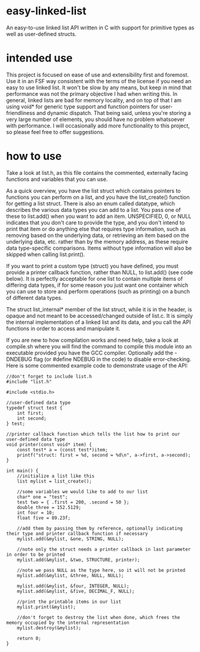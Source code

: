# easy-linked-list
An easy-to-use linked list API written in C with support for primitive types as well as user-defined structs.

# intended use
This project is focused on ease of use and extensibility first and foremost. Use it in an FSF way consistent with the terms of the license if you need an easy to use linked list. It won't be slow by any means, but keep in mind that performance was not the primary objective I had when writing this. In general, linked lists are bad for memory locality, and on top of that I am using void* for generic type support and function pointers for user-friendliness and dynamic dispatch. That being said, unless you're storing a very large number of elements, you should have no problem whatsoever with performance. I will occasionally add more functionality to this project, so please feel free to offer suggestions.

# how to use
Take a look at list.h, as this file contains the commented, externally facing functions and variables that you can use. 

As a quick overview, you have the list struct which contains pointers to functions you can perform on a list, and you have the list_create() function for getting a list struct. There is also an enum called datatype, which describes the various data types you can add to a list. You pass one of these to list.add() when you want to add an item. UNSPECIFIED, 0, or NULL indicates that you don't care to provide the type, and you don't intend to print that item or do anything else that requires type information, such as removing based on the underlying data, or retrieving an item based on the underlying data, etc. rather than by the memory address, as these require data type-specific comparisons. Items without type information will also be skipped when calling list.print(). 

If you want to print a custom type (struct) you have defined, you must provide a printer callback function, rather than NULL, to list.add() (see code below). It is perfectly acceptable for one list to contain multiple items of differing data types, if for some reason you just want one container which you can use to store and perform operations (such as printing) on a bunch of different data types. 

The struct list_internal* member of the list struct, while it is in the header, is opaque and not meant to be accessed/changed outside of list.c. It is simply the internal implementation of a linked list and its data, and you call the API functions in order to access and manipulate it. 

If you are new to how compilation works and need help, take a look at compile.sh where you will find the command to compile this module into an executable provided you have the GCC compiler. Optionally add the -DNDEBUG flag (or #define NDEBUG in the code) to disable error-checking. Here is some commented example code to demonstrate usage of the API:

```
//don't forget to include list.h
#include "list.h"

#include <stdio.h>

//user-defined data type
typedef struct test {
    int first;
    int second;
} test;

//printer callback function which tells the list how to print our user-defined data type
void printer(const void* item) {
    const test* a = (const test*)item;
    printf("struct: first = %d, second = %d\n", a->first, a->second);
}

int main() {
	//initialize a list like this
	list mylist = list_create();

	//some variables we would like to add to our list
	char* one = "test";
	test two = { .first = 200, .second = 50 };
	double three = 152.5129;
	int four = 10;
	float five = 89.23f;

	//add them by passing them by reference, optionally indicating their type and printer callback function if necessary
	mylist.add(&mylist, &one, STRING, NULL);

	//note only the struct needs a printer callback in last parameter in order to be printed
	mylist.add(&mylist, &two, STRUCTURE, printer);

	//note we pass NULL as the type here, so it will not be printed
	mylist.add(&mylist, &three, NULL, NULL);

	mylist.add(&mylist, &four, INTEGER, NULL);
	mylist.add(&mylist, &five, DECIMAL_F, NULL);

	//print the printable items in our list
	mylist.print(&mylist);

	//don't forget to destroy the list when done, which frees the memory occupied by the internal representation
	mylist.destroy(&mylist);

	return 0;
}
```
